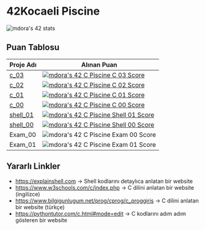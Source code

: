 # 42Kocaeli Piscine
![mdora's 42 stats](https://badge42.vercel.app/api/v2/cl9e55uv500160gmf2vacqz6f/stats?cursusId=9&coalitionId=piscin)

## Puan Tablosu
| Proje Adı  | Alınan Puan  |   
|---|---|
| [c_03](https://github.com/akifdora/42kocaeli_piscine/tree/main/c_03)   | [![mdora's 42 C Piscine C 03 Score](https://badge42.vercel.app/api/v2/cl9e55uv500160gmf2vacqz6f/project/2850009)](https://github.com/akifdora/42kocaeli_piscine/tree/main/c_03)  | 
| [c_02](https://github.com/akifdora/42kocaeli_piscine/tree/main/c_02)   | [![mdora's 42 C Piscine C 02 Score](https://badge42.vercel.app/api/v2/cl9e55uv500160gmf2vacqz6f/project/2839318)](https://github.com/akifdora/42kocaeli_piscine/tree/main/c_02)  | 
| [c_01](https://github.com/akifdora/42kocaeli_piscine/tree/main/c_01)   | [![mdora's 42 C Piscine C 01 Score](https://badge42.vercel.app/api/v2/cl9e55uv500160gmf2vacqz6f/project/2838337)](https://github.com/akifdora/42kocaeli_piscine/tree/main/c_01)  | 
| [c_00](https://github.com/akifdora/42kocaeli_piscine/tree/main/c_00)   | [![mdora's 42 C Piscine C 00 Score](https://badge42.vercel.app/api/v2/cl9e55uv500160gmf2vacqz6f/project/2833577)](https://github.com/akifdora/42kocaeli_piscine/tree/main/c_00)  | 
| [shell_01](https://github.com/akifdora/42kocaeli_piscine/tree/main/shell_01)   | [![mdora's 42 C Piscine Shell 01 Score](https://badge42.vercel.app/api/v2/cl9e55uv500160gmf2vacqz6f/project/2838761)](https://github.com/akifdora/42kocaeli_piscine/tree/main/shell_01)  |  
| [shell_00](https://github.com/akifdora/42kocaeli_piscine/tree/main/shell_00)   | [![mdora's 42 C Piscine Shell 00 Score](https://badge42.vercel.app/api/v2/cl9e55uv500160gmf2vacqz6f/project/2828187)](https://github.com/akifdora/42kocaeli_piscine/tree/main/shell_00)  |
| Exam_00  | ![mdora's 42 C Piscine Exam 00 Score](https://badge42.vercel.app/api/v2/cl9e55uv500160gmf2vacqz6f/project/2834946) |
| Exam_01  | ![mdora's 42 C Piscine Exam 01 Score](https://badge42.vercel.app/api/v2/cl9e55uv500160gmf2vacqz6f/project/2844807) |

## Yararlı Linkler
- https://explainshell.com -> Shell kodlarını detaylıca anlatan bir website
- https://www.w3schools.com/c/index.php -> C dilini anlatan bir website (ingilizce)
- https://www.bilgigunlugum.net/prog/cprog/c_proggiris -> C dilini anlatan bir website (türkçe)
- https://pythontutor.com/c.html#mode=edit -> C kodlarını adım adım gösteren bir website
